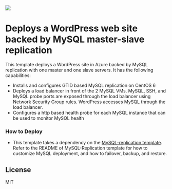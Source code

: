 <a href="https://portal.azure.com/#create/Microsoft.Template/uri/https%3A%2F%2Fraw.githubusercontent.com%2Fazure%2Fazure-quickstart-templates%2Fmaster%2Fwordpress-mysql-replication%2FmainTemplate.json" target="_blank">
    <img src="http://azuredeploy.net/deploybutton.png"/>
</a>

# Deploys a WordPress web site backed by MySQL master-slave replication

This template deploys a WordPress site in Azure backed by MySQL replication with one master and one slave servers.  It has the following capabilities:

  - Installs and configures GTID based MySQL replication on CentOS 6
  - Deploys a load balancer in front of the 2 MySQL VMs.  MySQL, SSH, and MySQL probe ports are exposed through the load balancer using Network Security Group rules.  WordPress accesses MySQL through the load balancer. 
  - Configures a http based health probe for each MySQL instance that can be used to monitor MySQL health

### How to Deploy
* This template takes a dependency on the [MySQL-replication template](https://github.com/azure/azure-quickstart-templates/tree/master/mysql-replication). Refer to the README of MySQL-Replication template for how to customize MySQL deployment, and how to failover, backup, and restore.



License
----

MIT

